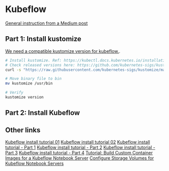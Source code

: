 # Kubeflow

[General instruction from a Medium post](https://medium.com/@andrei.benea/setting-up-a-kubeflow-deployment-on-a-kubernetes-cluster-f1f5dc35d46a)

## Part 1: Install kustomize

[We need a compatible kustomize version for kubeflow.](https://github.com/kubeflow/manifests#installation).

```bash
# Install kustomize. Ref: https://kubectl.docs.kubernetes.io/installation/kustomize/binaries/
# Check released versions here: https://github.com/kubernetes-sigs/kustomize/tags.
curl -s "https://raw.githubusercontent.com/kubernetes-sigs/kustomize/master/hack/install_kustomize.sh" > 3.10.0

# Move binary file to bin
mv kustomize /usr/bin

# Verify
kustomize version
```

## Part 2: Install Kubeflow

## Other links

[Kubeflow install tutorial 01](https://medium.com/@andrei.benea/setting-up-a-kubeflow-deployment-on-a-kubernetes-cluster-f1f5dc35d46a)
[Kubeflow install tutorial 02](https://gist.github.com/muka/f91aa4afbbbe5cfb7cbbb7e19109b896)
[Kubeflow install tutorial - Part 1](https://thenewstack.io/kubeflow-where-machine-learning-meets-the-modern-infrastructure/)
[Kubeflow install tutorial - Part 2](https://thenewstack.io/tutorial-install-kubernetes-and-kubeflow-on-a-gpu-host-with-nvidia-deepops/)
[Kubeflow install tutorial - Part 3](https://thenewstack.io/a-closer-look-at-kubeflow-components/)
[Kubeflow install tutorial - Part 4](https://thenewstack.io/how-i-built-an-on-premises-ai-training-testbed-with-kubernetes-and-kubeflow/)
[Tutorial: Build Custom Container Images for a Kubeflow Notebook Server](https://thenewstack.io/tutorial-build-custom-container-images-for-a-kubeflow-notebook-server/)
[Configure Storage Volumes for Kubeflow Notebook Servers](https://thenewstack.io/tutorial-configure-storage-volumes-for-kubeflow-notebook-servers/)
